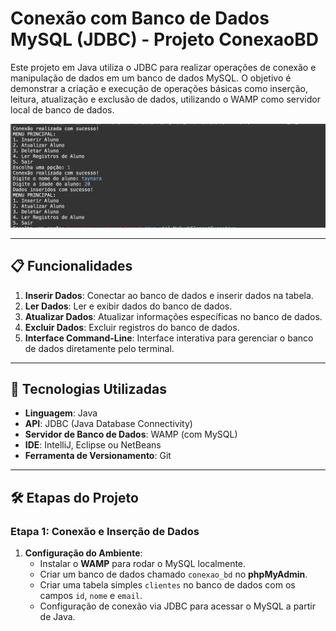 # Conexão com Banco de Dados MySQL (JDBC) - Projeto ConexaoBD

Este projeto em Java utiliza o JDBC para realizar operações de conexão e manipulação de dados em um banco de dados MySQL. O objetivo é demonstrar a criação e execução de operações básicas como inserção, leitura, atualização e exclusão de dados, utilizando o WAMP como servidor local de banco de dados.

![Exemplo de Console](console_db.png)




---

## 📋 Funcionalidades
1. **Inserir Dados**: Conectar ao banco de dados e inserir dados na tabela.
2. **Ler Dados**: Ler e exibir dados do banco de dados.
3. **Atualizar Dados**: Atualizar informações específicas no banco de dados.
4. **Excluir Dados**: Excluir registros do banco de dados.
5. **Interface Command-Line**: Interface interativa para gerenciar o banco de dados diretamente pelo terminal.

---

## 🔧 Tecnologias Utilizadas
- **Linguagem**: Java
- **API**: JDBC (Java Database Connectivity)
- **Servidor de Banco de Dados**: WAMP (com MySQL)
- **IDE**: IntelliJ, Eclipse ou NetBeans
- **Ferramenta de Versionamento**: Git

---

## 🛠️ Etapas do Projeto

### Etapa 1: Conexão e Inserção de Dados
1. **Configuração do Ambiente**:
   - Instalar o **WAMP** para rodar o MySQL localmente.
   - Criar um banco de dados chamado `conexao_bd` no **phpMyAdmin**.
   - Criar uma tabela simples `clientes` no banco de dados com os campos `id`, `nome` e `email`.
   - Configuração de conexão via JDBC para acessar o MySQL a partir de Java.


